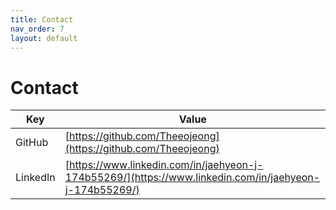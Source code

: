 ```yaml
---
title: Contact
nav_order: 7
layout: default
---
```


# Contact

| Key      | Value                                  |
| -------- | -------------------------------------- |
| GitHub   | [https://github.com/Theeojeong](https://github.com/Theeojeong)           |
| LinkedIn | [https://www.linkedin.com/in/jaehyeon-j-174b55269/](https://www.linkedin.com/in/jaehyeon-j-174b55269/) | 